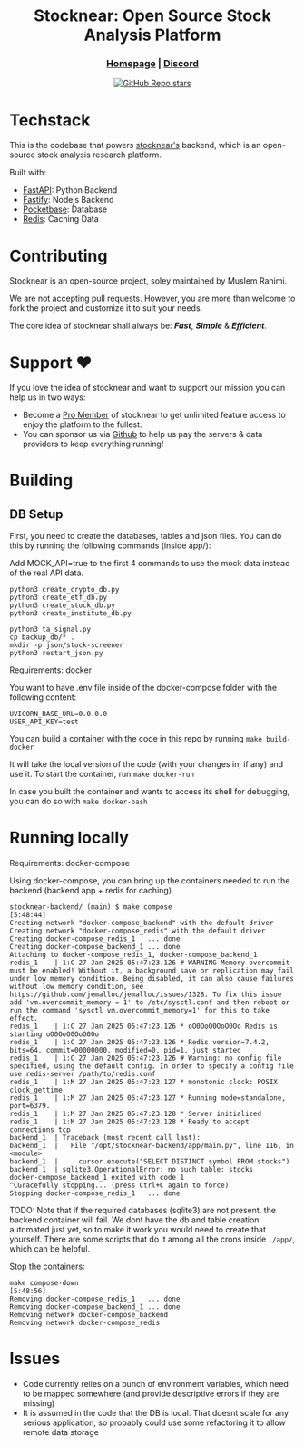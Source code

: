 <div align="center">

# **Stocknear: Open Source Stock Analysis Platform**

<h3>

[Homepage](https://stocknear.com/) | [Discord](https://discord.com/invite/hCwZMMZ2MT)

</h3>

[![GitHub Repo stars](https://img.shields.io/github/stars/stocknear/backend)](https://github.com/stocknear/backend/stargazers)

</div>

# Techstack

This is the codebase that powers [stocknear's](https://stocknear.com/) backend, which is an open-source stock analysis research platform.

Built with:

- [FastAPI](https://fastapi.tiangolo.com/): Python Backend
- [Fastify](https://fastify.dev/): Nodejs Backend
- [Pocketbase](https://pocketbase.io/): Database
- [Redis](https://redis.io/): Caching Data

# Contributing

Stocknear is an open-source project, soley maintained by Muslem Rahimi.

We are not accepting pull requests. However, you are more than welcome to fork the project and customize it to suit your needs.

The core idea of stocknear shall always be: **_Fast_**, **_Simple_** & **_Efficient_**.

# Support ❤️

If you love the idea of stocknear and want to support our mission you can help us in two ways:

- Become a [Pro Member](https://stocknear.com/pricing) of stocknear to get unlimited feature access to enjoy the platform to the fullest.
- You can sponsor us via [Github](https://github.com/sponsors/stocknear) to help us pay the servers & data providers to keep everything running!

# Building

## DB Setup

First, you need to create the databases, tables and json files. You can do this by running the following commands (inside app/):

Add MOCK_API=true to the first 4 commands to use the mock data instead of the real API data.

```
python3 create_crypto_db.py
python3 create_etf_db.py
python3 create_stock_db.py
python3 create_institute_db.py

python3 ta_signal.py
cp backup_db/* .
mkdir -p json/stock-screener
python3 restart_json.py
```

Requirements: docker

You want to have .env file inside of the docker-compose folder with the following content:

```
UVICORN_BASE_URL=0.0.0.0
USER_API_KEY=test
```

You can build a container with the code in this repo by running
`make build-docker`

It will take the local version of the code (with your changes in, if any) and use it.
To start the container, run `make docker-run`

In case you built the container and wants to access its shell for debugging, you can do so with `make docker-bash`

# Running locally

Requirements: docker-compose

Using docker-compose, you can bring up the containers needed to run the backend (backend app + redis for caching).

```
stocknear-backend/ (main) $ make compose                                                                                                                                                [5:48:44]
Creating network "docker-compose_backend" with the default driver
Creating network "docker-compose_redis" with the default driver
Creating docker-compose_redis_1   ... done
Creating docker-compose_backend_1 ... done
Attaching to docker-compose_redis_1, docker-compose_backend_1
redis_1    | 1:C 27 Jan 2025 05:47:23.126 # WARNING Memory overcommit must be enabled! Without it, a background save or replication may fail under low memory condition. Being disabled, it can also cause failures without low memory condition, see https://github.com/jemalloc/jemalloc/issues/1328. To fix this issue add 'vm.overcommit_memory = 1' to /etc/sysctl.conf and then reboot or run the command 'sysctl vm.overcommit_memory=1' for this to take effect.
redis_1    | 1:C 27 Jan 2025 05:47:23.126 * oO0OoO0OoO0Oo Redis is starting oO0OoO0OoO0Oo
redis_1    | 1:C 27 Jan 2025 05:47:23.126 * Redis version=7.4.2, bits=64, commit=00000000, modified=0, pid=1, just started
redis_1    | 1:C 27 Jan 2025 05:47:23.126 # Warning: no config file specified, using the default config. In order to specify a config file use redis-server /path/to/redis.conf
redis_1    | 1:M 27 Jan 2025 05:47:23.127 * monotonic clock: POSIX clock_gettime
redis_1    | 1:M 27 Jan 2025 05:47:23.127 * Running mode=standalone, port=6379.
redis_1    | 1:M 27 Jan 2025 05:47:23.128 * Server initialized
redis_1    | 1:M 27 Jan 2025 05:47:23.128 * Ready to accept connections tcp
backend_1  | Traceback (most recent call last):
backend_1  |   File "/opt/stocknear-backend/app/main.py", line 116, in <module>
backend_1  |     cursor.execute("SELECT DISTINCT symbol FROM stocks")
backend_1  | sqlite3.OperationalError: no such table: stocks
docker-compose_backend_1 exited with code 1
^CGracefully stopping... (press Ctrl+C again to force)
Stopping docker-compose_redis_1   ... done
```

TODO: Note that if the required databases (sqlite3) are not present, the backend container will fail. We dont have the db and table creation automated just yet, so to make it work you would need to create that yourself. There are some scripts that do it among all the crons inside `./app/`, which can be helpful.

Stop the containers:

```
make compose-down                                                                                                                                           [5:48:56]
Removing docker-compose_redis_1   ... done
Removing docker-compose_backend_1 ... done
Removing network docker-compose_backend
Removing network docker-compose_redis
```

# Issues

- Code currently relies on a bunch of environment variables, which need to be mapped somewhere (and provide descriptive errors if they are missing)
- It is assumed in the code that the DB is local. That doesnt scale for any serious application, so probably could use some refactoring it to allow remote data storage
